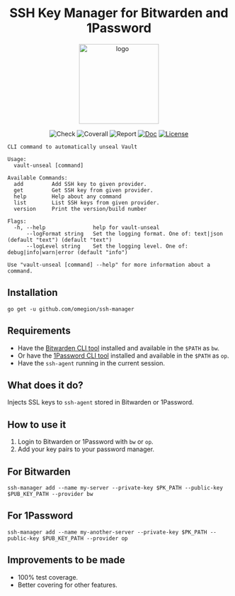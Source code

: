<h1 align="center">
SSH Key Manager for Bitwarden and 1Password
</h1>

<p align="center">
  <a href="https://ssh-manager.omegion.dev" target="_blank">
    <img width="180" src="https://ssh-manager.omegion.dev/img/logo.png" alt="logo">
  </a>
</p>

<p align="center">
    <img src="https://img.shields.io/github/workflow/status/omegion/ssh-manager/Code%20Check" alt="Check"></a>
    <img src="https://coveralls.io/repos/github/omegion/ssh-manager/badge.svg?branch=master" alt="Coverall"></a>
    <img src="https://goreportcard.com/badge/github.com/omegion/ssh-manager" alt="Report"></a>
    <a href="http://pkg.go.dev/github.com/omegion/ssh-manager"><img src="https://img.shields.io/badge/pkg.go.dev-doc-blue" alt="Doc"></a>
    <a href="https://github.com/omegion/ssh-manager/blob/master/LICENSE"><img src="https://img.shields.io/github/license/omegion/ssh-manager" alt="License"></a>
</p>

```shell
CLI command to automatically unseal Vault

Usage:
  vault-unseal [command]

Available Commands:
  add         Add SSH key to given provider.
  get         Get SSH key from given provider.
  help        Help about any command
  list        List SSH keys from given provider.
  version     Print the version/build number

Flags:
  -h, --help               help for vault-unseal
      --logFormat string   Set the logging format. One of: text|json (default "text") (default "text")
      --logLevel string    Set the logging level. One of: debug|info|warn|error (default "info")

Use "vault-unseal [command] --help" for more information about a command.
```

## Installation

```shell
go get -u github.com/omegion/ssh-manager
```

## Requirements

* Have the [Bitwarden CLI tool](https://github.com/bitwarden/cli) installed and available in the `$PATH` as `bw`.
* Or have the [1Password CLI tool](https://1password.com/downloads/command-line/) installed and available in the `$PATH`
  as `op`.
* Have the `ssh-agent` running in the current session.

## What does it do?

Injects SSL keys to `ssh-agent` stored in Bitwarden or 1Password.

## How to use it

1. Login to Bitwarden or 1Password with `bw` or `op`.
1. Add your key pairs to your password manager.

For Bitwarden
---

```shell
ssh-manager add --name my-server --private-key $PK_PATH --public-key $PUB_KEY_PATH --provider bw
```

For 1Password
---

```shell
ssh-manager add --name my-another-server --private-key $PK_PATH --public-key $PUB_KEY_PATH --provider op
```

## Improvements to be made

* 100% test coverage.
* Better covering for other features.

